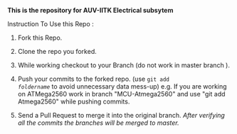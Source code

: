 **This is the repository for AUV-IITK Electrical subsytem**

Instruction To Use this Repo :

1. Fork this Repo.

2. Clone the repo you forked.

3. While working checkout to your Branch (do not work in master branch ).

4. Push your commits to the forked repo.
(use <code>git add *foldername*</code> to avoid unnecessary data mess-up)
e.g. If you are working on ATMega2560 work in branch "MCU-Atmega2560" and use "git add Atmega2560" while pushing commits.

5. Send a Pull Request to merge it into the original branch.
*After verifying all the commits the branches will be merged to master.*